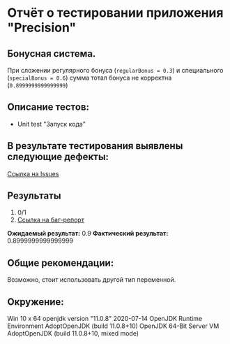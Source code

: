# Отчёт о тестировании приложения "Precision"

## Бонусная система.

При сложении регулярного бонуса (`regularBonus = 0.3`) и специального (`specialBonus = 0.6`) сумма тотал бонуса не корректна (`0.8999999999999999`)

## Описание тестов:
* Unit test "Запуск кода"

## В результате тестирования выявлены следующие дефекты:
[Ссылка на Issues](https://github.com/BulygaDenis/Java-1_2-2-/issues)


## Результаты

1. 0/1
2. [Ссылка на баг-репорт](https://github.com/BulygaDenis/Java-1_2-2-/issues)


**Ожидаемый результат:**
0.9
**Фактический результат:**
0.8999999999999999
## Общие рекомендации:
Возможно, стоит использовать другой тип переменной.

## Окружение:

Win 10 x 64
openjdk version "11.0.8" 2020-07-14
OpenJDK Runtime Environment AdoptOpenJDK (build 11.0.8+10)
OpenJDK 64-Bit Server VM AdoptOpenJDK (build 11.0.8+10, mixed mode)



